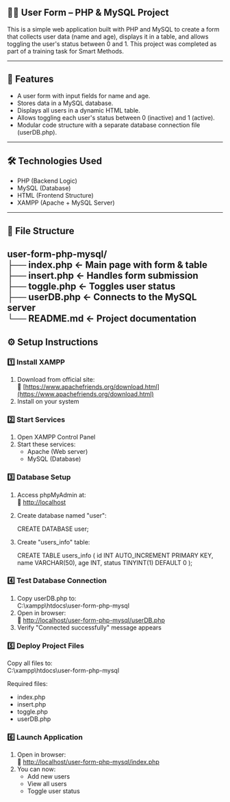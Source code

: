 ## 🧑‍💻 User Form – PHP & MySQL Project  

This is a simple web application built with PHP and MySQL to create a form that collects user data (name and age), displays it in a table, and allows toggling the user's status between 0 and 1. This project was completed as part of a training task for Smart Methods.  

---

## 🚀 Features  
- A user form with input fields for name and age.  
- Stores data in a MySQL database.  
- Displays all users in a dynamic HTML table.  
- Allows toggling each user's status between 0 (inactive) and 1 (active).  
- Modular code structure with a separate database connection file (userDB.php).  

---

## 🛠 Technologies Used  
- PHP (Backend Logic)  
- MySQL (Database)  
- HTML (Frontend Structure)  
- XAMPP (Apache + MySQL Server)  

---

## 📁 File Structure  
user-form-php-mysql/  
├── index.php        ← Main page with form & table  
├── insert.php      ← Handles form submission  
├── toggle.php      ← Toggles user status  
├── userDB.php      ← Connects to the MySQL server  
└── README.md       ← Project documentation  
---

## ⚙️ Setup Instructions  

### 1️⃣ Install XAMPP  
1. Download from official site:  
   🔗 [https://www.apachefriends.org/download.html](https://www.apachefriends.org/download.html)  
2. Install on your system  

### 2️⃣ Start Services  
1. Open XAMPP Control Panel  
2. Start these services:  
   - Apache (Web server)  
   - MySQL (Database)  

### 3️⃣ Database Setup  
1. Access phpMyAdmin at:  
   🔗 [http://localhost](http://localhost)  
2. Create database named "user":  
  
   CREATE DATABASE user;
   
3. Create "users_info" table:  
  
   CREATE TABLE users_info (
     id INT AUTO_INCREMENT PRIMARY KEY,
     name VARCHAR(50),
     age INT,
     status TINYINT(1) DEFAULT 0
   );
   
### 4️⃣ Test Database Connection  
1. Copy userDB.php to:  
   C:\xampp\htdocs\user-form-php-mysql  
2. Open in browser:  
   🔗 [http://localhost/user-form-php-mysql/userDB.php](http://localhost/user-form-php-mysql/userDB.php)  
3. Verify "Connected successfully" message appears  

### 5️⃣ Deploy Project Files  
Copy all files to:  
C:\xampp\htdocs\user-form-php-mysql  

Required files:  
- index.php  
- insert.php  
- toggle.php  
- userDB.php  

### 6️⃣ Launch Application  
1. Open in browser:  
   🔗 [http://localhost/user-form-php-mysql/index.php](http://localhost/user-form-php-mysql/index.php)  
2. You can now:  
   - Add new users  
   - View all users  
   - Toggle user status  
